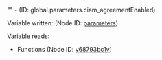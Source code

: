 "" - (ID: global.parameters.ciam_agreementEnabled)

Variable written:
 (Node ID: [parameters](../nodes/parameters.md))

Variable reads:
* Functions (Node ID: [v68793bc1v](../nodes/v68793bc1v.md))
